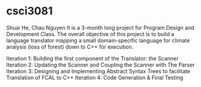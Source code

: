 # csci3081
Shuai He, Chau Nguyen
It is a 3-month long project for Program Design and Development Class. The overall objective of this project is to build a language translator mapping a small domain-specific language for climate analysis (loss of forest) down to C++ for execution.

Iteration 1: Building the first component of the Translator: the Scanner
Iteration 2: Updating the Scanner and Coupling the Scanner with The Parser
Iteration 3: Designing and Implementing Abstract Syntax Trees to facilitate Translation of FCAL to C++
Iteration 4: Code Generation & Final Testing
